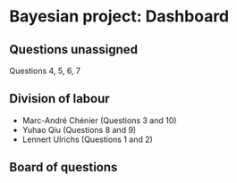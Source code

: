 # Bayesian project: Dashboard

## Questions unassigned ##
Questions 4, 5, 6, 7

## Division of labour ##
 * Marc-André Chénier (Questions 3 and 10)
 * Yuhao Qiu (Questions 8 and 9)
 * Lennert Ulrichs (Questions 1 and 2)

## Board of questions ##
